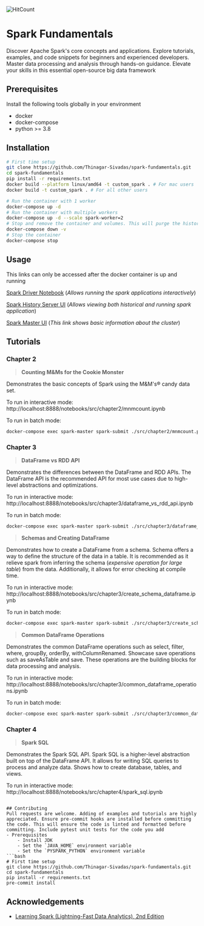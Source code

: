 ![HitCount](https://img.shields.io/endpoint?url=https%3A%2F%2Fhits.dwyl.com%2FThinagar-Sivadas%2Fspark-fundamentals.json%3Fcolor%3Dpink)

# Spark Fundamentals
Discover Apache Spark's core concepts and applications. Explore tutorials, examples, and code snippets for beginners and experienced developers. Master data processing and analysis through hands-on guidance. Elevate your skills in this essential open-source big data framework

## Prerequisites
Install the following tools globally in your environment
- docker
- docker-compose
- python >= 3.8

## Installation
```bash
# First time setup
git clone https://github.com/Thinagar-Sivadas/spark-fundamentals.git
cd spark-fundamentals
pip install -r requirements.txt
docker build --platform linux/amd64 -t custom_spark . # For mac users
docker build -t custom_spark . # For all other users

# Run the container with 1 worker
docker-compose up -d
# Run the container with multiple workers
docker-compose up -d --scale spark-worker=2
# Stop and remove the container and volumes. This will purge the history server data
docker-compose down -v
# Stop the container
docker-compose stop
```

## Usage
This links can only be accessed after the docker container is up and running

[Spark Driver Notebook](http://localhost:8888) (_Allows running the spark applications interactively_)

[Spark History Server UI](http://localhost:18080) (_Allows viewing both historical and running spark application_)

[Spark Master UI](http://localhost:8080) (_This link shows basic information about the cluster_)

<!-- [Spark UI](http://localhost:4040) (_This link can only be accessed while the spark application is running_) -->

## Tutorials
### Chapter 2
>**Counting M&Ms for the Cookie Monster**

Demonstrates the basic concepts of Spark using the M&M's® candy data set.

To run in interactive mode:
http://localhost:8888/notebooks/src/chapter2/mnmcount.ipynb

To run in batch mode:
```bash
docker-compose exec spark-master spark-submit ./src/chapter2/mnmcount.py
```
### Chapter 3
>**DataFrame vs RDD API**

Demonstrates the differences between the DataFrame and RDD APIs. The DataFrame API is the recommended API for most use cases due to high-level abstractions and optimizations.

To run in interactive mode:
http://localhost:8888/notebooks/src/chapter3/dataframe_vs_rdd_api.ipynb

To run in batch mode:
```bash
docker-compose exec spark-master spark-submit ./src/chapter3/dataframe_vs_rdd_api.py
```
>**Schemas and Creating DataFrame**

Demonstrates how to create a DataFrame from a schema. Schema offers a way to define the structure of the data in a table. It is recommended as it relieve spark from inferring the schema (*expensive operation for large table*) from the data. Additionally, it allows for error checking at compile time.

To run in interactive mode:
http://localhost:8888/notebooks/src/chapter3/create_schema_dataframe.ipynb

To run in batch mode:
```bash
docker-compose exec spark-master spark-submit ./src/chapter3/create_schema_dataframe.py
```
>**Common DataFrame Operations**

Demonstrates the common DataFrame operations such as select, filter, where, groupBy, orderBy, withColumnRenamed. Showcase save operations such as saveAsTable and save. These operations are the building blocks for data processing and analysis.

To run in interactive mode:
http://localhost:8888/notebooks/src/chapter3/common_dataframe_operations.ipynb

To run in batch mode:
```bash
docker-compose exec spark-master spark-submit ./src/chapter3/common_dataframe_operations.py
```
### Chapter 4
>**Spark SQL**

Demonstrates the Spark SQL API. Spark SQL is a higher-level abstraction built on top of the DataFrame API. It allows for writing SQL queries to process and analyze data. Shows how to create database, tables, and views.

To run in interactive mode:
http://localhost:8888/notebooks/src/chapter4/spark_sql.ipynb
```

## Contributing
Pull requests are welcome. Adding of examples and tutorials are highly appreciated. Ensure pre-commit hooks are installed before committing the code. This will ensure the code is linted and formatted before committing. Include pytest unit tests for the code you add
- Prerequisites
    - Install JDK
    - Set the `JAVA_HOME` environment variable
    - Set the `PYSPARK_PYTHON` environment variable
```bash
# First time setup
git clone https://github.com/Thinagar-Sivadas/spark-fundamentals.git
cd spark-fundamentals
pip install -r requirements.txt
pre-commit install
```

## Acknowledgements
 - [Learning Spark (Lightning-Fast Data Analytics), 2nd Edition](https://www.oreilly.com/library/view/learning-spark-2nd/9781492050032/)
